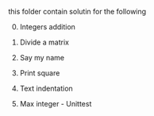 this folder contain solutin for the following 

0. Integers addition

1. Divide a matrix

2. Say my name

3. Print square

4. Text indentation

5. Max integer - Unittest
